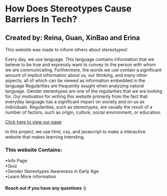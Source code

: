 <h1>How Does Stereotypes Cause Barriers In Tech? </h1>

<h2>Created by: Reina, Guan, XinBao and Erina</h2>
This website was made to inform others about stereotypes!
<p>
Every day, we use language. This language contains information that we believe to be true and expressly want to convey to the person with whom we are communicating. Furthermore, the words we use contain a significant amount of implicit information about us, our thinking, and many other aspects, all of which can be viewed as information embedded in the language Regularities are frequently sought when analyzing natural language. Gender stereotypes are one of the regularities that we are looking for. Our motivation for writing this website primarily from the fact that everyday language has a significant impact on society and on us as individuals. Regularities, such as stereotypes, are usually the result of a number of factors, such as origin, culture, social environment, or education.   </p>

 <a href= "https://c342f843-2d3a-468a-9ead-29e01e60c020-00-3k4wgtml89skx.kirk.replit.dev/" > Click here to view our page </a>
 <p> In this project, we use html, css, and javascript to make a interactive website that makes learning intersting. </p>
 <h3>This website Contains: </h3> 
 •Info Page<br>
 •Quiz<br>
 •Gender Stereotypes Awareness in Early Age<br>
 •Learn More information<br>
 

<h4> Reach out if you have any questions :) </h4>

